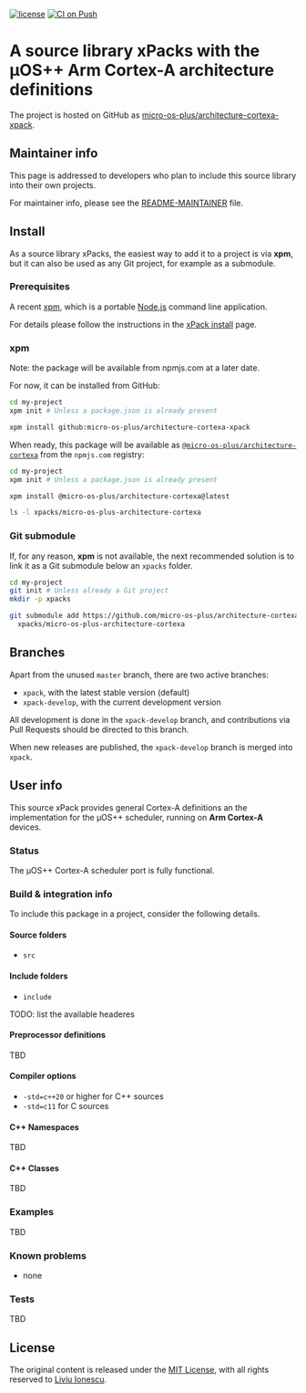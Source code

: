 [![license](https://img.shields.io/github/license/micro-os-plus/architecture-cortexa-xpack)](https://github.com/micro-os-plus/architecture-cortexa-xpack/blob/xpack/LICENSE)
[![CI on Push](https://github.com/micro-os-plus/architecture-cortexa-xpack/workflows/CI%20on%20Push/badge.svg)](https://github.com/micro-os-plus/architecture-cortexa-xpack/actions?query=workflow%3A%22CI+on+Push%22)

# A source library xPacks with the µOS++ Arm Cortex-A architecture definitions

The project is hosted on GitHub as
[micro-os-plus/architecture-cortexa-xpack](https://github.com/micro-os-plus/architecture-cortexa-xpack).

## Maintainer info

This page is addressed to developers who plan to include this source
library into their own projects.

For maintainer info, please see the
[README-MAINTAINER](README-MAINTAINER.md) file.

## Install

As a source library xPacks, the easiest way to add it to a project is via
**xpm**, but it can also be used as any Git project, for example as a submodule.

### Prerequisites

A recent [xpm](https://xpack.github.io/xpm/),
which is a portable [Node.js](https://nodejs.org/) command line application.

For details please follow the instructions in the
[xPack install](https://xpack.github.io/install/) page.

### xpm

Note: the package will be available from npmjs.com at a later date.

For now, it can be installed from GitHub:

```sh
cd my-project
xpm init # Unless a package.json is already present

xpm install github:micro-os-plus/architecture-cortexa-xpack
```

When ready, this package will be available as
[`@micro-os-plus/architecture-cortexa`](https://www.npmjs.com/package/@micro-os-plus/architecture-cortexa)
from the `npmjs.com` registry:

```sh
cd my-project
xpm init # Unless a package.json is already present

xpm install @micro-os-plus/architecture-cortexa@latest

ls -l xpacks/micro-os-plus-architecture-cortexa
```

### Git submodule

If, for any reason, **xpm** is not available, the next recommended
solution is to link it as a Git submodule below an `xpacks` folder.

```sh
cd my-project
git init # Unless already a Git project
mkdir -p xpacks

git submodule add https://github.com/micro-os-plus/architecture-cortexa-xpack.git \
  xpacks/micro-os-plus-architecture-cortexa
```

## Branches

Apart from the unused `master` branch, there are two active branches:

- `xpack`, with the latest stable version (default)
- `xpack-develop`, with the current development version

All development is done in the `xpack-develop` branch, and contributions via
Pull Requests should be directed to this branch.

When new releases are published, the `xpack-develop` branch is merged
into `xpack`.

## User info

This source xPack provides general Cortex-A definitions an
the implementation for the µOS++ scheduler,
running on **Arm Cortex-A** devices.

### Status

The µOS++ Cortex-A scheduler port is fully functional.

### Build & integration info

To include this package in a project, consider the following details.

#### Source folders

- `src`

#### Include folders

- `include`

TODO: list the available headeres

#### Preprocessor definitions

TBD

#### Compiler options

- `-std=c++20` or higher for C++ sources
- `-std=c11` for C sources

#### C++ Namespaces

TBD

#### C++ Classes

TBD

### Examples

TBD

### Known problems

- none

### Tests

TBD

## License

The original content is released under the
[MIT License](https://opensource.org/licenses/MIT/),
with all rights reserved to
[Liviu Ionescu](https://github.com/ilg-ul/).
